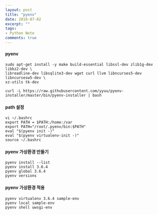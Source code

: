 ```yaml
---
layout: post
title: "pyenv"
date: 2018-07-02
excerpt: ""
tags:
- Python Note
comments: true
---
```

#### pyenv
    sudo apt-get install -y make build-essential libssl-dev zlib1g-dev libbz2-dev \
    libreadline-dev libsqlite3-dev wget curl llvm libncurses5-dev libncursesw5-dev \
    xz-utils tk-dev

    curl -L https://raw.githubusercontent.com/yyuu/pyenv-installer/master/bin/pyenv-installer | bash

#### path 설정
    vi ~/.bashrc
    export PATH = $PATH:/home:/var
    export PATH="/root/.pyenv/bin:$PATH"
    eval "$(pyenv init -)"
    eval "$(pyenv virtualenv-init -)"
    source ~/.bashrc

#### pyenv 가상환경 만들기
    pyenv install --list
    pyenv install 3.6.4
    pyenv global 3.6.4
    pyenv versions

#### pyenv 가상환경 적용
    pyenv virtualenv 3.6.4 sample-env
    pyenv local sample-env
    pyenv shell uwsgi-env
